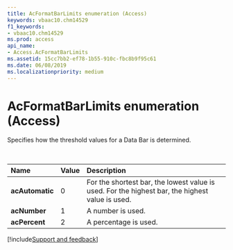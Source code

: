 ```yaml
---
title: AcFormatBarLimits enumeration (Access)
keywords: vbaac10.chm14529
f1_keywords:
- vbaac10.chm14529
ms.prod: access
api_name:
- Access.AcFormatBarLimits
ms.assetid: 15cc7bb2-ef78-1b55-910c-fbc8b9f95c61
ms.date: 06/08/2019
ms.localizationpriority: medium
---
```



# AcFormatBarLimits enumeration (Access)

Specifies how the threshold values for a Data Bar is determined.

<br/>

|Name|Value|Description|
|:-----|:-----|:-----|
|**acAutomatic**|0|For the shortest bar, the lowest value is used. For the highest bar, the highest value is used.|
|**acNumber**|1|A number is used.|
|**acPercent**|2|A percentage is used.|

[!include[Support and feedback](~/includes/feedback-boilerplate.md)]